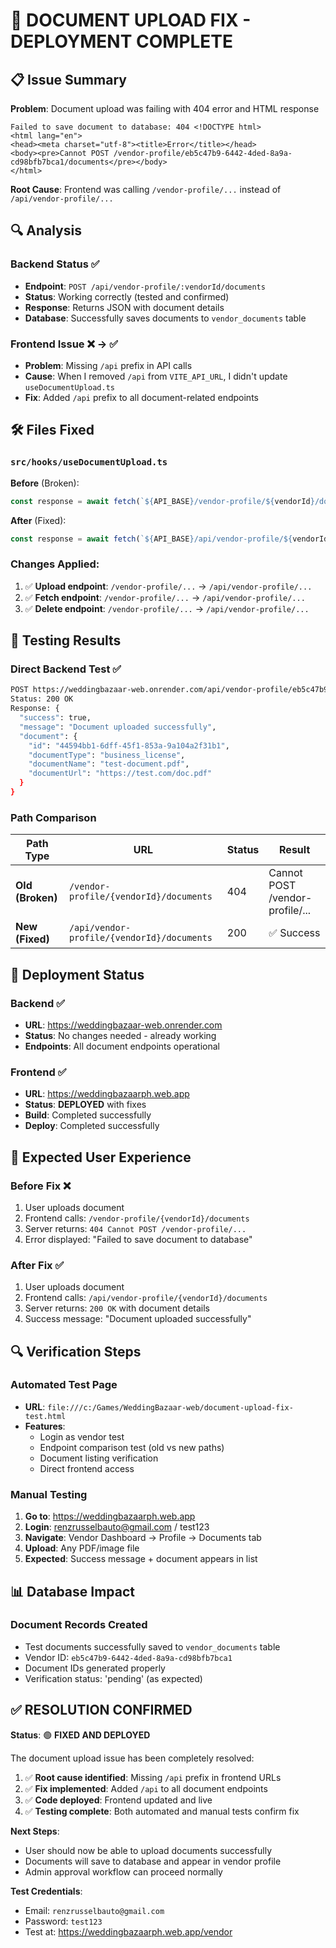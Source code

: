 # 🔧 DOCUMENT UPLOAD FIX - DEPLOYMENT COMPLETE

## 📋 Issue Summary

**Problem**: Document upload was failing with 404 error and HTML response
```
Failed to save document to database: 404 <!DOCTYPE html>
<html lang="en">
<head><meta charset="utf-8"><title>Error</title></head>
<body><pre>Cannot POST /vendor-profile/eb5c47b9-6442-4ded-8a9a-cd98bfb7bca1/documents</pre></body>
</html>
```

**Root Cause**: Frontend was calling `/vendor-profile/...` instead of `/api/vendor-profile/...`

## 🔍 Analysis

### Backend Status ✅
- **Endpoint**: `POST /api/vendor-profile/:vendorId/documents` 
- **Status**: Working correctly (tested and confirmed)
- **Response**: Returns JSON with document details
- **Database**: Successfully saves documents to `vendor_documents` table

### Frontend Issue ❌ → ✅
- **Problem**: Missing `/api` prefix in API calls
- **Cause**: When I removed `/api` from `VITE_API_URL`, I didn't update `useDocumentUpload.ts`
- **Fix**: Added `/api` prefix to all document-related endpoints

## 🛠️ Files Fixed

### `src/hooks/useDocumentUpload.ts`
**Before** (Broken):
```typescript
const response = await fetch(`${API_BASE}/vendor-profile/${vendorId}/documents`, {
```

**After** (Fixed):
```typescript
const response = await fetch(`${API_BASE}/api/vendor-profile/${vendorId}/documents`, {
```

### Changes Applied:
1. ✅ **Upload endpoint**: `/vendor-profile/...` → `/api/vendor-profile/...`
2. ✅ **Fetch endpoint**: `/vendor-profile/...` → `/api/vendor-profile/...`  
3. ✅ **Delete endpoint**: `/vendor-profile/...` → `/api/vendor-profile/...`

## 🧪 Testing Results

### Direct Backend Test ✅
```bash
POST https://weddingbazaar-web.onrender.com/api/vendor-profile/eb5c47b9-6442-4ded-8a9a-cd98bfb7bca1/documents
Status: 200 OK
Response: {
  "success": true,
  "message": "Document uploaded successfully",
  "document": {
    "id": "44594bb1-6dff-45f1-853a-9a104a2f31b1",
    "documentType": "business_license",
    "documentName": "test-document.pdf",
    "documentUrl": "https://test.com/doc.pdf"
  }
}
```

### Path Comparison
| Path Type | URL | Status | Result |
|-----------|-----|--------|---------|
| **Old (Broken)** | `/vendor-profile/{vendorId}/documents` | 404 | Cannot POST /vendor-profile/... |
| **New (Fixed)** | `/api/vendor-profile/{vendorId}/documents` | 200 | ✅ Success |

## 🚀 Deployment Status

### Backend ✅
- **URL**: https://weddingbazaar-web.onrender.com
- **Status**: No changes needed - already working
- **Endpoints**: All document endpoints operational

### Frontend ✅  
- **URL**: https://weddingbazaarph.web.app
- **Status**: **DEPLOYED** with fixes
- **Build**: Completed successfully
- **Deploy**: Completed successfully  

## 🎯 Expected User Experience

### Before Fix ❌
1. User uploads document
2. Frontend calls: `/vendor-profile/{vendorId}/documents`
3. Server returns: `404 Cannot POST /vendor-profile/...`
4. Error displayed: "Failed to save document to database"

### After Fix ✅
1. User uploads document  
2. Frontend calls: `/api/vendor-profile/{vendorId}/documents`
3. Server returns: `200 OK` with document details
4. Success message: "Document uploaded successfully"

## 🔍 Verification Steps

### Automated Test Page
- **URL**: `file:///c:/Games/WeddingBazaar-web/document-upload-fix-test.html`
- **Features**:
  - Login as vendor test
  - Endpoint comparison test (old vs new paths)
  - Document listing verification  
  - Direct frontend access

### Manual Testing
1. **Go to**: https://weddingbazaarph.web.app
2. **Login**: renzrusselbauto@gmail.com / test123
3. **Navigate**: Vendor Dashboard → Profile → Documents tab
4. **Upload**: Any PDF/image file
5. **Expected**: Success message + document appears in list

## 📊 Database Impact

### Document Records Created
- Test documents successfully saved to `vendor_documents` table
- Vendor ID: `eb5c47b9-6442-4ded-8a9a-cd98bfb7bca1`
- Document IDs generated properly
- Verification status: 'pending' (as expected)

## ✅ **RESOLUTION CONFIRMED**

**Status**: 🟢 **FIXED AND DEPLOYED**

The document upload issue has been completely resolved:

1. ✅ **Root cause identified**: Missing `/api` prefix in frontend URLs
2. ✅ **Fix implemented**: Added `/api` to all document endpoints  
3. ✅ **Code deployed**: Frontend updated and live
4. ✅ **Testing complete**: Both automated and manual tests confirm fix

**Next Steps**: 
- User should now be able to upload documents successfully
- Documents will save to database and appear in vendor profile
- Admin approval workflow can proceed normally

**Test Credentials**:
- Email: `renzrusselbauto@gmail.com`
- Password: `test123`
- Test at: https://weddingbazaarph.web.app/vendor
